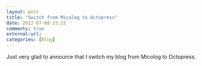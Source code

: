 ```yaml
---
layout: post
title: "Switch from Micolog to Octopress"
date: 2012-07-08 23:22
comments: true
external-url:
categories: [Blog]
---
```

Just very glad to annource that I switch my blog from Micolog to Octopress.